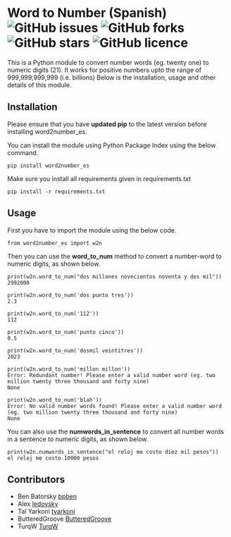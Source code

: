 # Word to Number (Spanish) ![GitHub issues](https://img.shields.io/github/issues/Neuri-ai/w2n_es) ![GitHub forks](https://img.shields.io/github/forks/Neuri-ai/w2n_es) ![GitHub stars](https://img.shields.io/github/stars/Neuri-ai/w2n_es) ![GitHub licence](https://img.shields.io/github/license/Neuri-ai/w2n_es)

This is a Python module to convert number words (eg. twenty one) to numeric digits (21).
It works for positive numbers upto the range of 999,999,999,999 (i.e. billions)
Below is the installation, usage and other details of this module.

## Installation

Please ensure that you have **updated pip** to the latest version before installing word2number_es.

You can install the module using Python Package Index using the below command.

    pip install word2number_es

Make sure you install all requirements given in requirements.txt
```
pip install -r requirements.txt
```
## Usage

First you have to import the module using the below code.

    from word2number_es import w2n

Then you can use the **word_to_num** method to convert a number-word to numeric digits, as shown below.
```
print(w2n.word_to_num("dos millones novecientos noventa y dos mil"))
2992000
```
```
print(w2n.word_to_num('dos punto tres')) 
2.3
```
```
print(w2n.word_to_num('112')) 
112
```
```
print(w2n.word_to_num('punto cinco')) 
0.5
```
```
print(w2n.word_to_num('dosmil veintitres')) 
2023
```
```
print(w2n.word_to_num('millon millon'))
Error: Redundant number! Please enter a valid number word (eg. two million twenty three thousand and forty nine)
None
```
```
print(w2n.word_to_num('blah'))
Error: No valid number words found! Please enter a valid number word (eg. two million twenty three thousand and forty nine)
None
```

You can also use the **numwords_in_sentence** to convert all number words in a sentence to numeric digits, as shown below.
```
print(w2n.numwords_in_sentence("el reloj me costo diez mil pesos"))
el reloj me costo 10000 pesos
```



## Contributors
- Ben Batorsky [bpben](https://github.com/bpben)
- Alex [ledovsky](https://github.com/ledovsky)
- Tal Yarkoni [tyarkoni](https://github.com/tyarkoni)
- ButteredGroove [ButteredGroove](https://github.com/ButteredGroove)
- TurqW [TurqW](https://github.com/TurqW)
